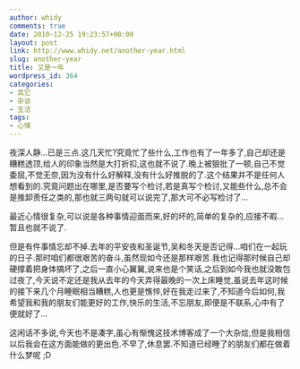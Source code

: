 ```yaml
---
author: whidy
comments: true
date: 2010-12-25 19:23:57+00:00
layout: post
link: http://www.whidy.net/another-year.html
slug: another-year
title: 又是一年
wordpress_id: 364
categories:
- 其它
- 杂谈
- 生活
tags:
- 心情
---
```


夜深人静...已是三点.这几天忙?究竟忙了些什么,工作也有了一年多了,自己却还是糟糕透顶,给人的印象当然是大打折扣,这也就不说了.晚上被狠批了一顿,自己不觉委屈,不觉无奈,因为没有什么好解释,没有什么好推脱的了.这个结果并不是任何人想看到的.究竟问题出在哪里,是否要写个检讨,若是真写个检讨,又能些什么,总不会是推卸责任之类的,那也就三两句就可以说完了,那大可不必写检讨了...

最近心情很复杂,可以说是各种事情迎面而来,好的坏的,简单的复杂的,应接不暇...暂且也就不说了.

但是有件事情忘却不掉.去年的平安夜和圣诞节,吴和冬天是否记得...咱们在一起玩的日子.那时咱们都很艰苦的奋斗,虽然现如今还是那样艰苦.我也记得那时候自己却硬撑着把身体搞坏了,之后一直小心翼翼,说来也是个笑话,之后到如今我也就没敢包过夜了,今天说不定还是我从去年的今天弄得最晚的一次上床睡觉,虽说去年这时候的接下来几个月睡眠相当糟糕,人也更是憔悴,好在我走过来了,不知道今后如何,我希望我和我的朋友们能更好的工作,快乐的生活,不忘朋友,即便是不联系,心中有了便就好了...

这闲话不多说,今天也不是凑字,虽心有惭愧这技术博客成了一个大杂烩,但是我相信以后我会在这方面能做的更出色.不早了,休息罢.不知道已经睡了的朋友们都在做着什么梦呢 ;D
